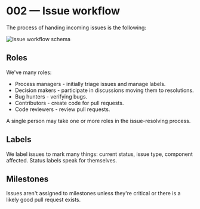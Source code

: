 # 002 — Issue workflow

The process of handing incoming issues is the following:

![Issue workflow schema](images/002-issue-workflow.svg)

## Roles

We've many roles:

- Process managers - initially triage issues and manage labels.
- Decision makers - participate in discussions moving them to resolutions.
- Bug hunters - verifying bugs.
- Contributors - create code for pull requests.
- Code reviewers - review pull requests.

A single person may take one or more roles in the issue-resolving process.

## Labels

We label issues to mark many things: current status, issue type,
component affected. Status labels speak for themselves.

## Milestones

Issues aren't assigned to milestones unless they're critical or there is
a likely good pull request exists.
